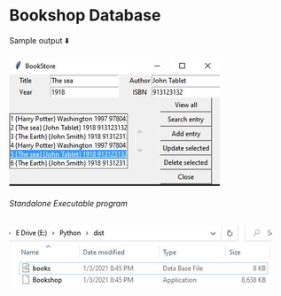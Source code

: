 # Bookshop Database
Sample output :arrow_down: <br/><br/>
![](images/screenshot1.JPG)
###### Standalone Executable program <br/>
![](images/screenshot2.JPG)
